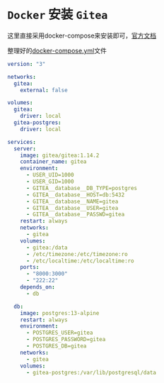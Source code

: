 # `Docker` 安装 `Gitea`

这里直接采用docker-compose来安装即可，[官方文档](https://docs.gitea.io/en-us/install-with-docker/)

整理好的[docker-compose.yml](assets/images/docker-compose.yml)文件

```yml
version: "3"

networks:
  gitea:
    external: false

volumes:
  gitea:
    driver: local
  gitea-postgres:
    driver: local

services:
  server:
    image: gitea/gitea:1.14.2
    container_name: gitea
    environment:
      - USER_UID=1000
      - USER_GID=1000
      - GITEA__database__DB_TYPE=postgres
      - GITEA__database__HOST=db:5432
      - GITEA__database__NAME=gitea
      - GITEA__database__USER=gitea
      - GITEA__database__PASSWD=gitea
    restart: always
    networks:
      - gitea
    volumes:
      - gitea:/data
      - /etc/timezone:/etc/timezone:ro
      - /etc/localtime:/etc/localtime:ro
    ports:
      - "8000:3000"
      - "222:22"
    depends_on:
      - db

  db:
    image: postgres:13-alpine
    restart: always
    environment:
      - POSTGRES_USER=gitea
      - POSTGRES_PASSWORD=gitea
      - POSTGRES_DB=gitea
    networks:
      - gitea
    volumes:
      - gitea-postgres:/var/lib/postgresql/data
```
